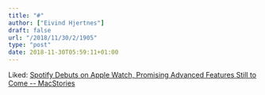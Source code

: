 ```yaml
---
title: "#"
author: ["Eivind Hjertnes"]
draft: false
url: "/2018/11/30/2/1905"
type: "post"
date: 2018-11-30T05:59:11+01:00
---
```


Liked:
[Spotify
Debuts on Apple Watch, Promising Advanced Features Still to Come --
MacStories](https://www.macstories.net/news/spotify-debuts-on-apple-watch-promising-advanced-features-still-to-come/)
